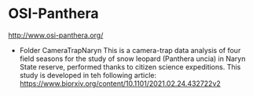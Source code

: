 # OSI-Panthera
http://www.osi-panthera.org/

* Folder CameraTrapNaryn
This is a camera-trap data analysis of four field seasons for the study of snow leopard (Panthera uncia) in Naryn State reserve, performed thanks to citizen science expeditions. This study is developed in teh following article: https://www.biorxiv.org/content/10.1101/2021.02.24.432722v2
